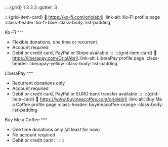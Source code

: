 ::::{grid} 1 3 3 3
:gutter: 3

:::{grid-item-card}
:link: https://ko-fi.com/oriolabril
:link-alt: Ko-Fi profile page
:class-header: ko-fi-blue
:class-body: list-padding

Ko-Fi
^^^

* Flexible donations, one time or recurrent
* Account required
* Debit or credit card, PayPal or Stripe available
:::
:::{grid-item-card}
:link: https://liberapay.com/OriolAbril
:link-alt: LiberaPay profile page
:class-header: liberapay-yellow
:class-body: list-padding

LiberaPay
^^^

* Recurrent donations only
* Account required
* Debit or credit card, PayPal or EURO bank transfer available
:::
:::{grid-item-card}
:link: https://www.buymeacoffee.com/oriolabril
:link-alt: Buy Me a Coffee profile page
:class-header: buymeacoffee-orange
:class-body: list-padding

Buy Me a Coffee
^^^

* One time donations only (at least for now)
* No account required
* Debit or credit card
:::
::::
